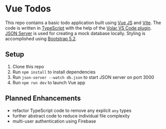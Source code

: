 # Vue Todos

This repo contains a basic todo application built using [Vue JS](https://vuejs.org/) and [Vite](https://vitejs.dev/). The code is written in [TypeScript](https://www.typescriptlang.org/) with the help of the [Volar VS Code plugin](https://github.com/johnsoncodehk/volar/tree/master/extensions/vscode-typescript-vue-plugin). [JSON Server](https://github.com/typicode/json-server) is used for creating a mock database locally. Styling is accomplished using [Bootstrap 5.2](https://github.com/typicode/json-server).

## Setup

1. Clone this repo
2. Run `npm install` to install dependencies
3. Run `json-server --watch db.json` to start JSON server on port 3000
4. Run `npm run dev` to launch Vue app

## Planned Enhancements

- refactor TypeScript code to remove any explicit `any` types
- further abstract code to reduce individual file complexity
- multi-user authentication using Firebase
